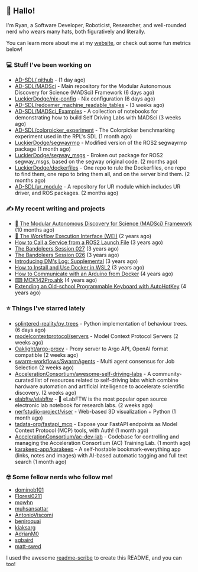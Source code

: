 ## 👋 Hallo!

I'm Ryan, a Software Developer, Roboticist, Researcher, and well-rounded nerd who wears many hats, both figuratively and literally.

You can learn more about me at my [website](https://ryandlewis.dev), or check out some fun metrics below!

### 💻 Stuff I've been working on

- [AD-SDL/.github](https://github.com/AD-SDL/.github) -  (1 day ago)
- [AD-SDL/MADSci](https://github.com/AD-SDL/MADSci) - Main repository for the Modular Autonomous Discovery for Science (MADSci) Framework (6 days ago)
- [LuckierDodge/nix-config](https://github.com/LuckierDodge/nix-config) - Nix configuration (6 days ago)
- [AD-SDL/redoxmer_machine_readable_tables](https://github.com/AD-SDL/redoxmer_machine_readable_tables) -  (3 weeks ago)
- [AD-SDL/MADSci_Examples](https://github.com/AD-SDL/MADSci_Examples) - A collection of notebooks for demonstrating how to build Self Driving Labs with MADSci (3 weeks ago)
- [AD-SDL/colorpicker_experiment](https://github.com/AD-SDL/colorpicker_experiment) - The Colorpicker benchmarking experiment used in the RPL&#39;s SDL (1 month ago)
- [LuckierDodge/segwayrmp](https://github.com/LuckierDodge/segwayrmp) - Modified version of the ROS2 segwayrmp package (1 month ago)
- [LuckierDodge/segway_msgs](https://github.com/LuckierDodge/segway_msgs) - Broken out package for ROS2 segway_msgs, based on the segway original code. (2 months ago)
- [LuckierDodge/dockerfiles](https://github.com/LuckierDodge/dockerfiles) - One repo to rule the Dockerfiles, one repo to find them, one repo to bring them all, and on the server bind them. (2 months ago)
- [AD-SDL/ur_module](https://github.com/AD-SDL/ur_module) - A repository for UR module which includes UR driver, and ROS packages. (2 months ago)

### ✍ My recent writing and projects

- [🦑 The Modular Autonomous Discovery for Science (MADSci) Framework](https://ryandlewis.dev/projects/madsci/) (10 months ago)
- [🧪 The Workflow Execution Interface (WEI)](https://ryandlewis.dev/projects/wei/) (2 years ago)
- [How to Call a Service from a ROS2 Launch File](https://ryandlewis.dev/posts/callserviceinros2launch/) (3 years ago)
- [The Bandoleers Session 027](https://ryandlewis.dev/posts/ttrpg/thebandoleers027/) (3 years ago)
- [The Bandoleers Session 026](https://ryandlewis.dev/posts/ttrpg/thebandoleers026/) (3 years ago)
- [Introducing DM&#39;s Log: Supplemental](https://ryandlewis.dev/posts/ttrpg/introducingdmslog/) (3 years ago)
- [How to Install and Use Docker in WSL2](https://ryandlewis.dev/posts/howtowsldocker/) (3 years ago)
- [How to Communicate with an Arduino from Docker](https://ryandlewis.dev/posts/howtoarduinodocker/) (4 years ago)
- [⌨ MCK142Pro.ahk](https://ryandlewis.dev/projects/mck142pro/) (4 years ago)
- [Extending an Old-school Programmable Keyboard with AutoHotKey](https://ryandlewis.dev/posts/mck142pro/) (4 years ago)

### ⭐ Things I've starred lately

- [splintered-reality/py_trees](https://github.com/splintered-reality/py_trees) - Python implementation of behaviour trees. (6 days ago)
- [modelcontextprotocol/servers](https://github.com/modelcontextprotocol/servers) - Model Context Protocol Servers (2 weeks ago)
- [Oaklight/argo-proxy](https://github.com/Oaklight/argo-proxy) - Proxy server to Argo API, OpenAI format compatible (2 weeks ago)
- [swarm-workflows/SwarmAgents](https://github.com/swarm-workflows/SwarmAgents) - Multi agent consensus for Job Selection (2 weeks ago)
- [AccelerationConsortium/awesome-self-driving-labs](https://github.com/AccelerationConsortium/awesome-self-driving-labs) - A community-curated list of resources related to self-driving labs which combine hardware automation and artificial intelligence to accelerate scientific discovery. (2 weeks ago)
- [elabftw/elabftw](https://github.com/elabftw/elabftw) - :notebook: eLabFTW is the most popular open source electronic lab notebook for research labs. (2 weeks ago)
- [nerfstudio-project/viser](https://github.com/nerfstudio-project/viser) - Web-based 3D visualization &#43; Python (1 month ago)
- [tadata-org/fastapi_mcp](https://github.com/tadata-org/fastapi_mcp) - Expose your FastAPI endpoints as Model Context Protocol (MCP) tools, with Auth! (1 month ago)
- [AccelerationConsortium/ac-dev-lab](https://github.com/AccelerationConsortium/ac-dev-lab) - Codebase for controlling and managing the Acceleration Consortium (AC) Training Lab. (1 month ago)
- [karakeep-app/karakeep](https://github.com/karakeep-app/karakeep) - A self-hostable bookmark-everything app (links, notes and images) with AI-based automatic tagging and full text search (1 month ago)

### 🤓 Some fellow nerds who follow me!

- [dominob101](https://github.com/dominob101)
- [Floresi0211](https://github.com/Floresi0211)
- [mowhn](https://github.com/mowhn)
- [muhsansattar](https://github.com/muhsansattar)
- [AntonioViscomi](https://github.com/AntonioViscomi)
- [beniroquai](https://github.com/beniroquai)
- [kiaksarg](https://github.com/kiaksarg)
- [AdrianM0](https://github.com/AdrianM0)
- [sgbaird](https://github.com/sgbaird)
- [matt-swed](https://github.com/matt-swed)

I used the awesome [readme-scribe](https://github.com/muesli/readme-scribe) to create this README, and you can too!
